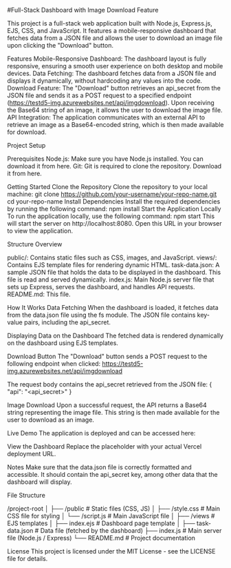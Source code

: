 #Full-Stack Dashboard with Image Download Feature


This project is a full-stack web application built with Node.js, Express.js, EJS, CSS, and JavaScript. It features a mobile-responsive dashboard that fetches data from a JSON file and allows the user to download an image file upon clicking the "Download" button.

Features
Mobile-Responsive Dashboard: The dashboard layout is fully responsive, ensuring a smooth user experience on both desktop and mobile devices.
Data Fetching: The dashboard fetches data from a JSON file and displays it dynamically, without hardcoding any values into the code.
Download Feature: The "Download" button retrieves an api_secret from the JSON file and sends it as a POST request to a specified endpoint (https://testd5-img.azurewebsites.net/api/imgdownload). Upon receiving the Base64 string of an image, it allows the user to download the image file.
API Integration: The application communicates with an external API to retrieve an image as a Base64-encoded string, which is then made available for download.

Project Setup

Prerequisites
Node.js: Make sure you have Node.js installed. You can download it from here.
Git: Git is required to clone the repository. Download it from here.

Getting Started
Clone the Repository
Clone the repository to your local machine:
git clone https://github.com/your-username/your-repo-name.git
cd your-repo-name
Install Dependencies
Install the required dependencies by running the following command:
npm install
Start the Application Locally
To run the application locally, use the following command:
npm start
This will start the server on http://localhost:8080. Open this URL in your browser to view the application.

Structure Overview

public/: Contains static files such as CSS, images, and JavaScript.
views/: Contains EJS template files for rendering dynamic HTML.
task-data.json: A sample JSON file that holds the data to be displayed in the dashboard. This file is read and served dynamically.
index.js: Main Node.js server file that sets up Express, serves the dashboard, and handles API requests.
README.md: This file.

How It Works
Data Fetching
When the dashboard is loaded, it fetches data from the data.json file using the fs module. The JSON file contains key-value pairs, including the api_secret.

Displaying Data on the Dashboard
The fetched data is rendered dynamically on the dashboard using EJS templates.

Download Button
The "Download" button sends a POST request to the following endpoint when clicked:
https://testd5-img.azurewebsites.net/api/imgdownload

The request body contains the api_secret retrieved from the JSON file:
{
  "api": "<api_secret>"
}

Image Download
Upon a successful request, the API returns a Base64 string representing the image file. This string is then made available for the user to download as an image.

Live Demo
The application is deployed and can be accessed here:

View the Dashboard
Replace the placeholder with your actual Vercel deployment URL.

Notes
Make sure that the data.json file is correctly formatted and accessible. It should contain the api_secret key, among other data that the dashboard will display.

File Structure

/project-root
│
├── /public                    # Static files (CSS, JS)
│   ├── /style.css             # Main CSS file for styling
│   └── /script.js             # Main JavaScript file
│
├── /views                     # EJS templates
│   ├── index.ejs              # Dashboard page template
│
├── task-data.json             # Data file (fetched by the dashboard)
├── index.js                   # Main server file (Node.js / Express)
└── README.md                  # Project documentation

License
This project is licensed under the MIT License - see the LICENSE file for details. 
